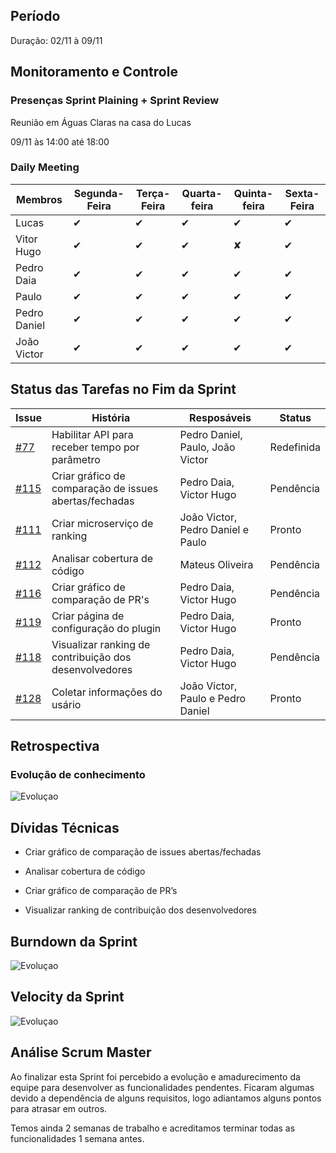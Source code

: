 
## Período

  

Duração: 02/11 à 09/11

  

## Monitoramento e Controle

  

  

### Presenças Sprint Plaining + Sprint Review

  

Reunião em Águas Claras na casa do Lucas

09/11 às 14:00 até 18:00

  

  

### Daily Meeting

  

  

| Membros |Segunda-Feira| Terça-Feira | Quarta-feira | Quinta-feira | Sexta-Feira |
|--|--|--|--|--|--|
| Lucas | ✔ | ✔ | ✔ | ✔ | ✔ |
| Vitor Hugo | ✔ | ✔ | ✔ |✘ | ✔ |
| Pedro Daia | ✔ | ✔ | ✔ |✔ | ✔ |
| Paulo | ✔ | ✔ | ✔ | ✔ | ✔ |
| Pedro Daniel | ✔ | ✔ | ✔ |✔ | ✔ |
| João Victor | ✔ | ✔ | ✔ | ✔ | ✔ |

  
  

## Status das Tarefas no Fim da Sprint

  

| **Issue** | **História** | **Resposáveis** | **Status** |
|--|--|--|--|
| [#77](https://github.com/fga-eps-mds/2019.2-Git-Breakdown/issues/77) | Habilitar API para receber tempo por parâmetro | Pedro Daniel, Paulo, João Victor | Redefinida |
| [#115](https://github.com/fga-eps-mds/2019.2-Git-Breakdown/issues/115) | Criar gráfico de comparação de issues abertas/fechadas | Pedro Daia, Victor Hugo | Pendência |
| [#111](https://github.com/fga-eps-mds/2019.2-Git-Breakdown/issues/111) | Criar microserviço de ranking| João Victor, Pedro Daniel e Paulo | Pronto |
| [#112](https://github.com/fga-eps-mds/2019.2-Git-Breakdown/issues/112) | Analisar cobertura de código | Mateus Oliveira | Pendência |
| [#116](https://github.com/fga-eps-mds/2019.2-Git-Breakdown/issues/116) | Criar gráfico de comparação de PR's | Pedro Daia, Victor Hugo | Pendência |
| [#119](https://github.com/fga-eps-mds/2019.2-Git-Breakdown/issues/119) | Criar página de configuração do plugin| Pedro Daia, Victor Hugo | Pronto |
| [#118](https://github.com/fga-eps-mds/2019.2-Git-Breakdown/issues/118) | Visualizar ranking de contribuição dos desenvolvedores | Pedro Daia, Victor Hugo | Pendência |
| [#128](https://github.com/fga-eps-mds/2019.2-Git-Breakdown/issues/128) | Coletar informações do usário | João Victor, Paulo e Pedro Daniel | Pronto |

  

## Retrospectiva

  
  

### Evolução de conhecimento

  

![Evoluçao](https://i.imgur.com/AWXePzf.png)

  

  

## Dívidas Técnicas

  

- Criar gráfico de comparação de issues abertas/fechadas

- Analisar cobertura de código

- Criar gráfico de comparação de PR’s

- Visualizar ranking de contribuição dos desenvolvedores

  

## Burndown da Sprint

  
  

![Evoluçao](https://i.imgur.com/q9FW3Uq.png)

  

## Velocity da Sprint

  

  

![Evoluçao](https://i.imgur.com/nYLb63y.png)

  

  

  

## Análise Scrum Master

  

Ao finalizar esta Sprint foi percebido a evolução e amadurecimento da equipe para desenvolver as funcionalidades pendentes. Ficaram algumas devido a dependência de alguns requisitos, logo adiantamos alguns pontos para atrasar em outros.

Temos ainda 2 semanas de trabalho e acreditamos terminar todas as funcionalidades 1 semana antes.